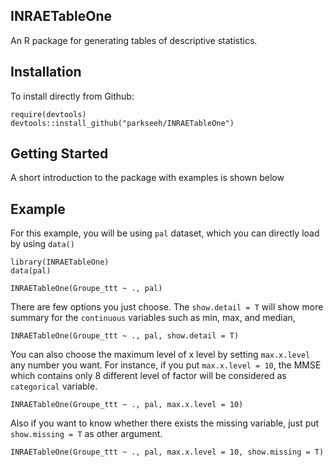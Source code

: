## INRAETableOne

An R package for generating tables of descriptive statistics.

## Installation

To install directly from Github:

```{r}
require(devtools)
devtools::install_github("parkseeh/INRAETableOne")
```

## Getting Started
A short introduction to the package with examples is shown below

## Example
For this example, you will be using `pal` dataset, which you can directly load
by using `data()`

```
library(INRAETableOne)
data(pal)

INRAETableOne(Groupe_ttt ~ ., pal)
```

There are few options you just choose.
The `show.detail = T` will show more summary for the `continuous` variables such as min, max, and median, 
```
INRAETableOne(Groupe_ttt ~ ., pal, show.detail = T)
```
You can also choose the maximum level of x level by setting `max.x.level` any number you want.
For instance, if you put `max.x.level = 10`, the MMSE which contains only 8 different level of 
factor will be considered as `categorical` variable.
```
INRAETableOne(Groupe_ttt ~ ., pal, max.x.level = 10)
```

Also if you want to know whether there exists the missing variable, just put 
`show.missing = T` as other argument.
```
INRAETableOne(Groupe_ttt ~ ., pal, max.x.level = 10, show.missing = T)
```


